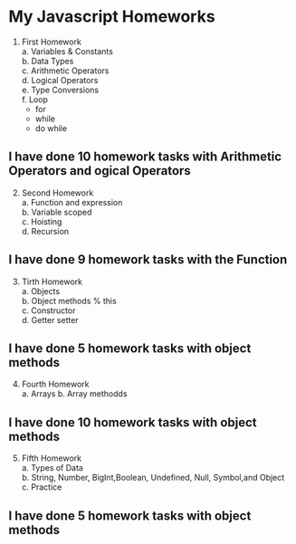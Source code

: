 # My Javascript Homeworks
1. First Homework <br />
    a. Variables & Constants <br />
    b. Data Types <br />
    c. Arithmetic Operators <br />
    d. Logical Operators <br />
    e. Type Conversions <br />
    f. Loop
      * for
      * while
      * do while
## I have done 10 homework tasks with Arithmetic Operators and ogical Operators

2. Second Homework <br />
    a. Function and expression <br />
    b. Variable scoped <br />
    c. Hoisting <br />
    d. Recursion <br />

## I have done 9 homework tasks with the Function

3. Tirth Homework <br />
    a. Objects <br />
    b. Object methods % this <br />
    c. Constructor <br />
    d. Getter setter <br />
## I have done 5 homework tasks with object methods

4. Fourth Homework <br />
    a. Arrays
    b. Array methodds
## I have done 10 homework tasks with object methods

5. Fifth Homework <br />
    a. Types of Data <br />
    b. String, Number, BigInt,Boolean, Undefined, Null, Symbol,and Object <br />
    c. Practice <br />
## I have done 5 homework tasks with object methods


    

      
